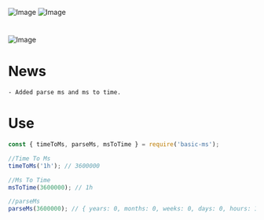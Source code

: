 ![Image](https://img.shields.io/npm/v/basic-ms?color=%2351F9C0&label=basic-ms)
![Image](https://img.shields.io/npm/dt/basic-ms.svg?color=%2351FC0&maxAge=3600)

#

![Image](https://nodei.co/npm/basic-ms.png?downloads=true&downloadRank=true&stars=true)

# News

```npm
- Added parse ms and ms to time.
```

# Use

```js
const { timeToMs, parseMs, msToTime } = require('basic-ms');

//Time To Ms
timeToMs('1h'); // 3600000

//Ms To Time
msToTime(3600000); // 1h

//parseMs
parseMs(3600000); // { years: 0, months: 0, weeks: 0, days: 0, hours: 1, minutes: 60, seconds: 3600, milliseconds: 0 }
```
